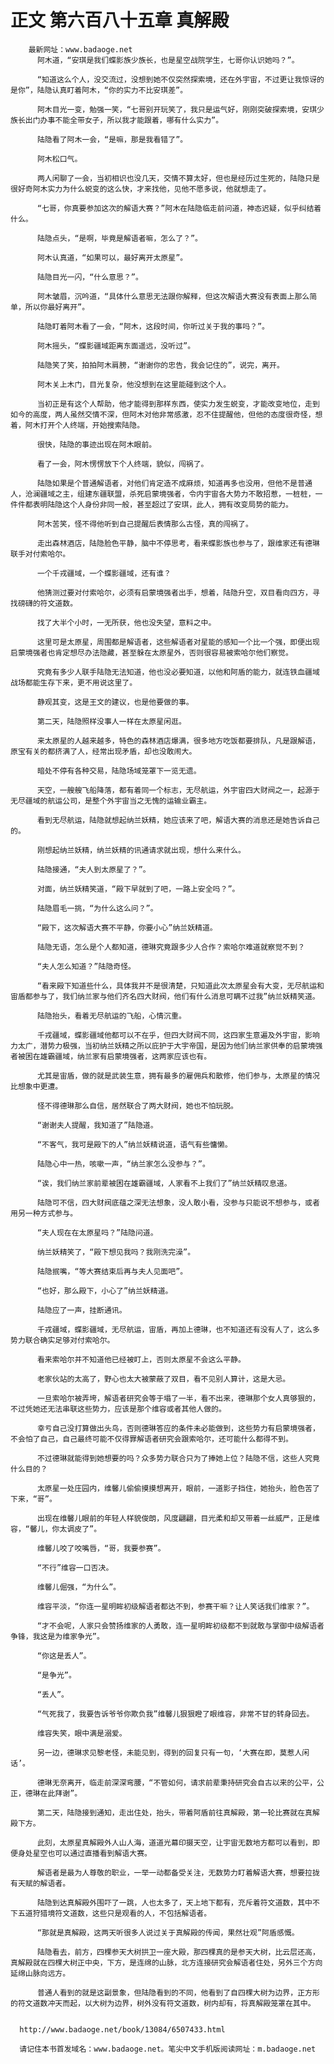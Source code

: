 # 正文 第六百八十五章 真解殿
        最新网址：www.badaoge.net
          阿木道，“安琪是我们蝶影族少族长，也是星空战院学生，七哥你认识她吗？”。
      
          “知道这么个人，没交流过，没想到她不仅突然探索境，还在外宇宙，不过更让我惊讶的是你”，陆隐认真盯着阿木，“你的实力不比安琪差”。
      
          阿木目光一变，勉强一笑，“七哥别开玩笑了，我只是运气好，刚刚突破探索境，安琪少族长出门办事不能全带女子，所以我才能跟着，哪有什么实力”。
      
          陆隐看了阿木一会，“是嘛，那是我看错了”。
      
          阿木松口气。
      
          两人闲聊了一会，当初相识也没几天，交情不算太好，但也是经历过生死的，陆隐只是很好奇阿木实力为什么蜕变的这么快，才来找他，见他不愿多说，他就想走了。
      
          “七哥，你真要参加这次的解语大赛？”阿木在陆隐临走前问道，神态迟疑，似乎纠结着什么。
      
          陆隐点头，“是啊，毕竟是解语者嘛，怎么了？”。
      
          阿木认真道，“如果可以，最好离开太原星”。
      
          陆隐目光一闪，“什么意思？”。
      
          阿木皱眉，沉吟道，“具体什么意思无法跟你解释，但这次解语大赛没有表面上那么简单，所以你最好离开”。
      
          陆隐盯着阿木看了一会，“阿木，这段时间，你听过关于我的事吗？”。
      
          阿木摇头，“蝶影疆域距离东面遥远，没听过”。
      
          陆隐笑了笑，拍拍阿木肩膀，“谢谢你的忠告，我会记住的”，说完，离开。
      
          阿木关上木门，目光复杂，他没想到在这里能碰到这个人。
      
          当初正是有这个人帮助，他才能得到那样东西，使实力发生蜕变，才能改变地位，走到如今的高度，两人虽然交情不深，但阿木对他非常感激，忍不住提醒他，但他的态度很奇怪，想着，阿木打开个人终端，开始搜索陆隐。
      
          很快，陆隐的事迹出现在阿木眼前。
      
          看了一会，阿木愣愣放下个人终端，貌似，闯祸了。
      
          陆隐如果是个普通解语者，对他们肯定造不成麻烦，知道再多也没用，但他不是普通人，沧澜疆域之主，组建东疆联盟，杀死启蒙境强者，令内宇宙各大势力不敢招惹，一桩桩，一件件都表明陆隐这个人身份非同一般，甚至超过了安琪，此人，拥有改变局势的能力。
      
          阿木苦笑，怪不得他听到自己提醒后表情那么古怪，真的闯祸了。
      
          走出森林酒店，陆隐脸色平静，脑中不停思考，看来蝶影族也参与了，跟维家还有德琳联手对付索哈尔。
      
          一个千戎疆域，一个蝶影疆域，还有谁？
      
          他猜测过要对付索哈尔，必须有启蒙境强者出手，想着，陆隐升空，双目看向四方，寻找磅礴的符文道数。
      
          找了大半个小时，一无所获，他也没失望，意料之中。
      
          这里可是太原星，周围都是解语者，这些解语者对星能的感知一个比一个强，即便出现启蒙境强者也肯定想尽办法隐藏，甚至躲在太原星外，否则很容易被索哈尔他们察觉。
      
          究竟有多少人联手陆隐无法知道，他也没必要知道，以他和阿盾的能力，就连铁血疆域战场都能生存下来，更不用说这里了。
      
          静观其变，这是王文的建议，也是他要做的事。
      
          第二天，陆隐照样没事人一样在太原星闲逛。
      
          来太原星的人越来越多，特色的森林酒店爆满，很多地方吃饭都要排队，凡是跟解语，原宝有关的都挤满了人，经常出现矛盾，却也没敢闹大。
      
          暗处不停有各种交易，陆隐场域笼罩下一览无遗。
      
          天空，一艘艘飞船降落，都有着同一个标志，无尽航运，外宇宙四大财阀之一，起源于无尽疆域的航运公司，是整个外宇宙当之无愧的运输业霸主。
      
          看到无尽航运，陆隐就想起纳兰妖精，她应该来了吧，解语大赛的消息还是她告诉自己的。
      
          刚想起纳兰妖精，纳兰妖精的讯通请求就出现，想什么来什么。
      
          陆隐接通，“夫人到太原星了？”。
      
          对面，纳兰妖精笑道，“殿下早就到了吧，一路上安全吗？”。
      
          陆隐眉毛一挑，“为什么这么问？”。
      
          “殿下，这次解语大赛不平静，你要小心”纳兰妖精道。
      
          陆隐无语，怎么是个人都知道，德琳究竟跟多少人合作？索哈尔难道就察觉不到？
      
          “夫人怎么知道？”陆隐奇怪。
      
          “看来殿下知道些什么，具体我并不是很清楚，只知道此次太原星会有大变，无尽航运和宙盾都参与了，我们纳兰家与他们齐名四大财阀，他们有什么消息可瞒不过我”纳兰妖精笑道。
      
          陆隐抬头，看着无尽航运的飞船，心情沉重。
      
          千戎疆域，蝶影疆域他都可以不在乎，但四大财阀不同，这四家生意遍及外宇宙，影响力太广，潜势力极强，当初纳兰妖精之所以庇护于大宇帝国，是因为他们纳兰家供奉的启蒙境强者被困在雄霸疆域，纳兰家有启蒙境强者，这两家应该也有。
      
          尤其是宙盾，做的就是武装生意，拥有最多的雇佣兵和散修，他们参与，太原星的情况比想象中更遭。
      
          怪不得德琳那么自信，居然联合了两大财阀，她也不怕玩脱。
      
          “谢谢夫人提醒，我知道了”陆隐道。
      
          “不客气，我可是殿下的人”纳兰妖精说道，语气有些慵懒。
      
          陆隐心中一热，咳嗽一声，“纳兰家怎么没参与？”。
      
          “诶，我们纳兰家前辈被困在雄霸疆域，人家看不上我们了”纳兰妖精叹息道。
      
          陆隐可不信，四大财阀底蕴之深无法想象，没人敢小看，没参与只能说不想参与，或者用另一种方式参与。
      
          “夫人现在在太原星吗？”陆隐问道。
      
          纳兰妖精笑了，“殿下想见我吗？我刚洗完澡”。
      
          陆隐抿嘴，“等大赛结束后再与夫人见面吧”。
      
          “也好，那么殿下，小心了”纳兰妖精道。
      
          陆隐应了一声，挂断通讯。
      
          千戎疆域，蝶影疆域，无尽航运，宙盾，再加上德琳，也不知道还有没有人了，这么多势力联合确实足够对付索哈尔。
      
          看来索哈尔并不知道他已经被盯上，否则太原星不会这么平静。
      
          老家伙站的太高了，野心也太大被蒙蔽了双目，看不见别人算计，这是大忌。
      
          一旦索哈尔被弄垮，解语者研究会等于塌了一半，看不出来，德琳那个女人真够狠的，不过凭她还无法串联这些势力，应该是那个维容或者其他人做的。
      
          幸亏自己没打算做出头鸟，否则德琳答应的条件未必能做到，这些势力有启蒙境强者，不会怕了自己，自己最终可能不仅得罪解语者研究会跟索哈尔，还可能什么都得不到。
      
          不过德琳就能得到她想要的吗？众多势力联合只为了捧她上位？陆隐不信，这些人究竟什么目的？
      
          太原星一处庄园内，维馨儿偷偷摸摸想离开，眼前，一道影子挡住，她抬头，脸色苦了下来，“哥”。
      
          出现在维馨儿眼前的年轻人样貌俊朗，风度翩翩，目光柔和却又带着一丝威严，正是维容，“馨儿，你太调皮了”。
      
          维馨儿咬了咬嘴唇，“哥，我要参赛”。
      
          “不行”维容一口否决。
      
          维馨儿倔强，“为什么”。
      
          维容平淡，“你连一星明眸初级解语者都达不到，参赛干嘛？让人笑话我们维家？”。
      
          “才不会呢，人家只会赞扬维家的人勇敢，连一星明眸初级都不到就敢与掌御中级解语者争锋，我这是为维家争光”。
      
          “你这是丢人”。
      
          “是争光”。
      
          “丢人”。
      
          “气死我了，我要告诉爷爷你欺负我”维馨儿狠狠瞪了眼维容，非常不甘的转身回去。
      
          维容失笑，眼中满是溺爱。
      
          另一边，德琳求见黎老怪，未能见到，得到的回复只有一句，‘大赛在即，莫惹人闲话’。
      
          德琳无奈离开，临走前深深弯腰，“不管如何，请求前辈秉持研究会自古以来的公平，公正，德琳在此拜谢”。
      
          第二天，陆隐接到通知，走出住处，抬头，带着阿盾前往真解殿，第一轮比赛就在真解殿下方。
      
          此刻，太原星真解殿外人山人海，道道光幕印摄天空，让宇宙无数地方都可以看到，即便身处星空也可以通过直播看到解语大赛。
      
          解语者是最为人尊敬的职业，一举一动都备受关注，无数势力盯着解语大赛，想要拉拢有天赋的解语者。
      
          陆隐到达真解殿外围吓了一跳，人也太多了，天上地下都有，充斥着符文道数，其中不下五道狩猎境符文道数，这些只是观看的人，不包括解语者。
      
          “那就是真解殿，这两天听很多人说过关于真解殿的传闻，果然壮观”阿盾感慨。
      
          陆隐看去，前方，四棵参天大树拱卫一座大殿，那四棵真的是参天大树，比云层还高，真解殿就在四棵大树正中央，下方，是连绵的山脉，北方连接研究会解语者住处，另外三个方向延绵山脉向远方。
      
          普通人看到的就是这副景象，但陆隐看到的不同，他看到了自四棵大树为边界，正方形的符文道数冲天而起，以大树为边界，树外没有符文道数，树内却有，将真解殿笼罩在其中。
      
      
      http://www.badaoge.net/book/13084/6507433.html
      
      请记住本书首发域名：www.badaoge.net。笔尖中文手机版阅读网址：m.badaoge.net